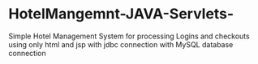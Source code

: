 # HotelMangemnt-JAVA-Servlets-
Simple Hotel Management System for processing Logins and checkouts using only html and jsp with jdbc connection with MySQL database connection
